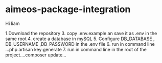 # aimeos-package-integration

Hi liam 

1.Download the repository
3. copy .env.example an save it as .env in the same root 
4. create a database in mySQL
5. Configure DB_DATABASE , DB_USERNAME ,DB_PASSWORD in the .env file
6. run in command line ...php artisan key:generate
7. run in command line in the root of the project....composer update... 


